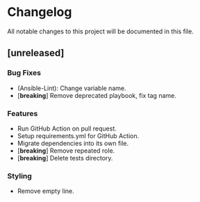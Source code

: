 # Changelog

All notable changes to this project will be documented in this file.

## [unreleased]

### Bug Fixes

- (Ansible-Lint): Change variable name.
- [**breaking**] Remove deprecated playbook, fix tag name.

### Features

- Run GitHub Action on pull request.
- Setup requirements.yml for GitHub Action.
- Migrate dependencies into its own file.
- [**breaking**] Remove repeated role.
- [**breaking**] Delete tests directory.

### Styling

- Remove empty line.
<!-- generated by git-cliff -->
